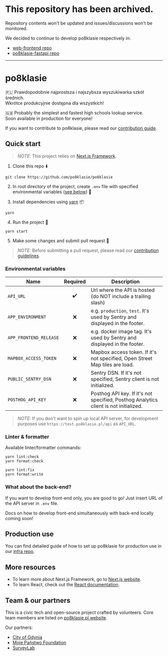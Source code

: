 # This repository has been archived.

Repository contents won't be updated and issues/discussions won't be monitored.

We decided to continue to develop po8klasie respectively in:
* [web-frontend repo](https://github.com/po8klasie/web-frontend)
* [po8klasie-fastapi repo](https://github.com/po8klasie-fastapi)

---

# po8klasie
:poland: Prawdopodobnie najprostsza i najszybsza wyszukiwarka szkół średnich. <br/>
Wkrótce produkcyjnie dostępna dla wszystkich!

:uk: Probably the simplest and fastest high schools lookup service. <br />
Soon available in production for everyone!

If you want to contribute to po8klasie, please read our [contribution guide](CONTRIBUTING.md).

  
## Quick start 

> *NOTE*: This project relies on [Next.js Framework](https://nextjs.org/).

1. Clone this repo :arrow_down:
```shell script  
git clone https://github.com/po8klasie/po8klasie
```

2. In root directory of the project, create `.env` file with specified environmental variables ([see below](#env-vars)) :page_facing_up:

3. Install dependencies using [yarn](https://yarnpkg.com/) :package:
```shell script  
yarn
```

4. Run the project :rocket:
```shell script  
yarn start
```

5. Make some changes and submit pull request :tada: <br />

> *NOTE:* Before submitting a pull request, please read our [contribution guidelines](CONTRIBUTING.md).

<a name="env-vars"></a>
### Environmental variables

| Name | Required | Description |
| - | :-: | - |
| `API_URL` | :heavy_check_mark: | Url where the API is hosted (do NOT include a trailing slash) |
| `APP_ENVIRONMENT` | :x: | e.g. `production`, `test`. It's used by Sentry and displayed in the footer. |
| `APP_FRONTEND_RELEASE` | :x: | e.g. docker image tag. It's used by Sentry and displayed in the footer. |
| `MAPBOX_ACCESS_TOKEN` | :x: | Mapbox access token. If it's not specified, Open Street Map tiles are load. |
| `PUBLIC_SENTRY_DSN` | :x: | Sentry DSN. If it's not specified, Sentry client is not initialized. |
| `POSTHOG_API_KEY` | :x: | Posthog API key. If it's not specified, Posthog Analytics client is not initialized. |

> *NOTE:* If you don't want to spin up local API server, for development purposes use `https://test.po8klasie.pl/api` as `API_URL`.

### Linter & formatter
Available linter/formatter commands:
```shell script
yarn lint:check
yarn format:check

yarn lint:fix
yarn format:write
```

### What about the back-end?
If you want to develop front-end only, you are good to go! Just insert URL of the API server in `.env` file.

Docs on how to develop front-end simultaneously with back-end locally coming soon!
   
   
## Production use
You can find detailed guide of how to set up po8klasie for production use in our [infra repo](https://github.com/po8klasie/infra).
    
    
## More resources  
* To learn more about Next.js Framework, go to [Next.js website](https://nextjs.org/).    
* To learn React, check out the [React documentation](https://reactjs.org/).  
  
  
## Team & our partners
This is a civic tech and open-source project crafted by volunteers. 
Core team members are listed on [po8klasie.pl website](https://po8klasie.pl).

Our partners:
* [City of Gdynia](https://www.gdynia.pl/)
* [Moje Państwo Foundation](https://mojepanstwo.pl/)
* [SurveyLab](https://www.surveylab.com/)
